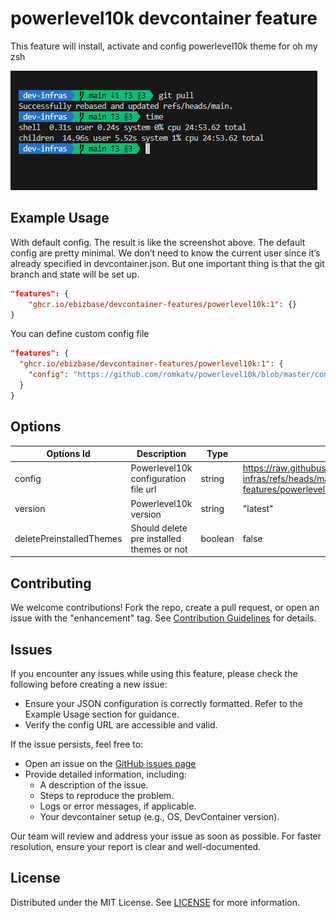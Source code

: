# powerlevel10k devcontainer feature

This feature will install, activate and config powerlevel10k theme for oh my zsh

![Screenshot](https://github.com/ebizbase/dev-infras/raw/main/devcontainer-features/powerlevel10k/screenshot.png)

## Example Usage

With default config. The result is like the screenshot above. The default config are pretty minimal. We don’t need to know the current user since it’s already specified in devcontainer.json. But one important thing is that the git branch and state will be set up.

```json
"features": {
    "ghcr.io/ebizbase/devcontainer-features/powerlevel10k:1": {}
}
```

You can define custom config file

```json
"features": {
  "ghcr.io/ebizbase/devcontainer-features/powerlevel10k:1": {
    "config": "https://github.com/romkatv/powerlevel10k/blob/master/config/p10k-lean-8colors.zsh"
  }
}
```

## Options

| Options Id               | Description                               | Type    | Default                                                                                                            |
| ------------------------ | ----------------------------------------- | ------- | ------------------------------------------------------------------------------------------------------------------ |
| config                   | Powerlevel10k configuration file url      | string  | https://raw.githubusercontent.com/ebizbase/dev-infras/refs/heads/main/devcontainer-features/powerlevel10k/p10k.zsh |
| version                  | Powerlevel10k version                     | string  | "latest"                                                                                                           |
| deletePreinstalledThemes | Should delete pre installed themes or not | boolean | false                                                                                                              |


## Contributing

We welcome contributions! Fork the repo, create a pull request, or open an issue with the "enhancement" tag. See [Contribution Guidelines][contribution-guidelines-url] for details.

## Issues

If you encounter any issues while using this feature, please check the following before creating a new issue:
- Ensure your JSON configuration is correctly formatted. Refer to the Example Usage section for guidance.
- Verify the config URL are accessible and valid.

If the issue persists, feel free to:

- Open an issue on the [GitHub issues page][issues-url]
- Provide detailed information, including:
  - A description of the issue.
  - Steps to reproduce the problem.
  - Logs or error messages, if applicable.
  - Your devcontainer setup (e.g., OS, DevContainer version).

Our team will review and address your issue as soon as possible. For faster resolution, ensure your report is clear and well-documented.


## License

Distributed under the MIT License. See [LICENSE][license-url] for more information.

[issues-url]: https://github.com/ebizbase/dev-infras/issues
[contribution-guidelines-url]: https://github.com/ebizbase/dev-infras/blob/main/CONTRIBUTING.md
[license-url]: https://github.com/ebizbase/dev-infras/blob/main/LICENSE.txt
